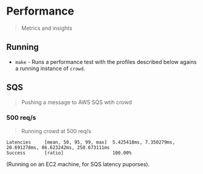 # Performance
> Metrics and insights

## Running

* `make` - Runs a performance test with the profiles described below agains a running instance of `crowd`.


## SQS
> Pushing a message to AWS SQS wtih crowd

### 500 req/s
> Running crowd at 500 req/s

```
Latencies     [mean, 50, 95, 99, max]  5.425418ms, 7.350279ms, 20.691278ms, 86.623242ms, 250.673111ms
Success       [ratio]                  100.00%
```

(Running on an EC2 machine, for SQS latency puporses).
